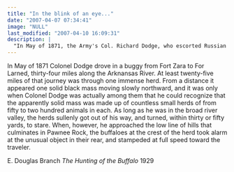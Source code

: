 ```yaml
---
title: "In the blink of an eye..."
date: "2007-04-07 07:34:41"
image: "NULL"
last_modified: "2007-04-10 16:09:31"
description: |
  "In May of 1871, the Army's Col. Richard Dodge, who escorted Russian Crown Prince Alexi's grand western hunt, could wade through an <i>ocean</i> of buffaloes. In September 1874, while he chaperones the Adair's safari, only <i>one</i> old bull is sighted."
---
```


In May of 1871 Colonel Dodge drove in a buggy from Fort Zara to For Larned, thirty-four miles along the Arknansas River. At least twenty-five miles of that journey was through one immense herd. From a distance it appeared one solid black mass moving slowly northward, and it was only when Colonel Dodge was actually among them that he could recognize that the apparently solid mass was made up of countless small herds of from fifty to two hundred animals in each. As long as he was in the broad river valley, the herds sullenly got out of his way, and turned, within thirty or fifty yards, to stare. When, however, he approached the low line of hills that culminates in Pawnee Rock, the buffaloes at the crest of the herd took alarm at the unusual object in their rear, and stampeded at full speed toward the traveler.

E. Douglas Branch
<i>The Hunting of the Buffalo</i>
1929

